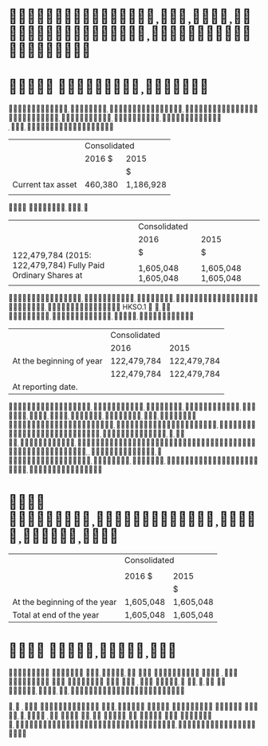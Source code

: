 # 

#  

 

<table><tr><td></td><td colspan="2">Consolidated</td></tr><tr><td></td><td>2016 $</td><td>2015</td></tr><tr><td></td><td></td><td>$</td></tr><tr><td>Current tax asset</td><td>460,380</td><td>1,186,928</td></tr><tr><td></td><td></td><td></td></tr></table>

 

<table><tr><td rowspan="2"></td><td colspan="2">Consolidated</td></tr><tr><td>2016</td><td>2015</td></tr><tr><td rowspan="3">122,479,784 (2015: 122,479,784) Fully Paid Ordinary Shares at</td><td>$</td><td>$</td></tr><tr><td></td><td></td></tr><tr><td>1,605,048 1,605,048</td><td>1,605,048 1,605,048</td></tr></table>

 ${ \mathsf { H K S O } } . 1$   

<table><tr><td></td><td colspan="2">Consolidated</td></tr><tr><td></td><td>2016</td><td>2015</td></tr><tr><td>At the beginning of year</td><td>122,479,784</td><td>122,479,784</td></tr><tr><td></td><td>122,479,784</td><td>122,479,784</td></tr><tr><td>At reporting date.</td><td></td><td></td></tr></table>

   

#  

<table><tr><td></td><td colspan="2">Consolidated</td></tr><tr><td></td><td></td><td></td></tr><tr><td></td><td>2016 $</td><td>2015</td></tr><tr><td></td><td></td><td>$</td></tr><tr><td>At the beginning of the year</td><td>1,605,048</td><td>1,605,048</td></tr><tr><td>Total at end of the year</td><td>1,605,048</td><td>1,605,048</td></tr></table>

#  

                

                 